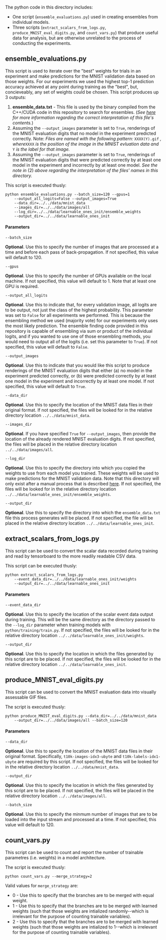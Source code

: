 The python code in this directory includes:
 - One script (``ensemble_evaluations.py``) used in creating ensembles from individual models.
 - Three scripts (``extract_scalars_from_logs.py``, ``produce_MNIST_eval_digits.py``, and ``count_vars.py``) that produce useful data for analysis, but are otherwise unrelated to the process of conducting the experiments. 

## ensemble_evaluations.py
This script is used to iterate over the "best" weights for trials in an experiment and make predictions for the MNIST validation data based on those weights.
For our experiments we used the highest top-1 prediction accuracy achieved at any point during training as the "best", but, concieveably, any set of weights could be chosen.
This script produces up 3 outputs:
1. **ensemble_data.txt** - This file is used by the binary compiled from the C++/CUDA code in this repository to search for ensembles.  (_See [here](../../C%2B%2B#evaluating-ensemble-model-combinations) for more information regarding the correct interpretation of this file's contents._)
2. Assuming the ``--output_images`` parameter is set to ``True``, renderings of the MNIST evaluation digits that no model in the experiment predicted correctly.  Note: _Files are named with the following pattern:_ ``XXXX(Y).gif`` _, where_``XXXX`` _is the position of the image in the MNIST evluation data and_ ``Y`` _is the label for that image._
3. Assuming the ``--output_images`` parameter is set to ``True``, renderings of the MNIST evaluation digits that were predicted correctly by at least one model in the experiment and incorrectly by at least one model.  _See the note in_ (2) _above regarding the interpretation of the files' names in this directory._

This script is executed thusly:
````
python ensemble_evaluations.py --batch_size=120 --gpus=1
    --output_all_logits=False --output_images=True
    --data_dir=../../data/mnist_data
    --images_dir=../../data/images/all
    --log_dir=../../data/learnable_ones_init/ensemble_weights
    --output_dir=../../data/learnable_ones_init
````

#### Parameters
```
--batch_size
``` 
 **Optional**.
Use this to specify the number of images that are processed at a time and before each pass of back-propagation.
If not specified, this value will default to 120.

```
--gpus
``` 
 **Optional**.
Use this to specify the number of GPUs available on the local machine.
If not specified, this value will default to 1.
Note that at least one GPU is required.

```
--output_all_logits
``` 
 **Optional**.
Use this to indicate that, for every validation image, all logits are to be output, not just the class of the highest probability.
This parameter was set to ``False`` for all experiments we performed.
This is because the ensembling method we used (majority vote) for our experiments only uses the most likely prediction.
The ensemble finding code provided in this repository is capable of ensembling via sum or product of the individual logits, and if you wanted to use one of those ensembling methods, you would need to output all of the logits (i.e. set this parameter to ``True``).
If not specified, this value will default to ``False``.

```
--output_images
``` 
 **Optional**.
Use this to indicate that you would like this script to produce renderings of the MNIST evaluation digits that either (a) no model in the experiment predicted correctly, or (b) were predicted correctly by at least one model in the experiment and incorrectly by at least one model.
If not specified, this value will default to ``True``.

```
--data_dir
``` 
 **Optional**.
Use this to specify the location of the MNIST data files in their original format.
If not specified, the files will be looked for in the relative directory location ``../../data/mnist_data``. 

```
--images_dir
``` 
 **Optional**.
If you have specified ``True`` for ``--output_images``, then provide the location of the already rendered MNIST evaluation digits.
If not specified, the files will be placed in the relative directory location ``../../data/images/all``.

```
--log_dir
``` 
 **Optional**.
Use this to specify the directory into which you copied the weights to use from each model you trained.
These weights will be used to make predictions for the MNIST validation data.
Note that this directory will only exist after a manual process that is described [here](../../README.md#ensembles).
If not specified, the files will be looked for in the relative directory location ``../../data/learnable_ones_init/ensemble_weights``.

```
--output_dir
``` 
 **Optional**.
Use this to specify the directory into which the ``ensemble_data.txt`` file this process generates will be placed.
If not specified, the file will be placed in the relative directory location ``../../data/learnable_ones_init``.

## extract_scalars_from_logs.py
This script can be used to convert the scalar data recorded during training and read by tensorboard to the more readily readable CSV data.

This script can be executed thusly:
````
python extract_scalars_from_logs.py
    --event_data_dir=../../data/learnable_ones_init/weights
    --output_dir=../../data/learnable_ones_init
````

#### Parameters
```
--event_data_dir
``` 
 **Optional**.
Use this to specify the location of the scalar event data output during training.  This will be the same directory as the directory passed to the ``--log_dir`` parameter when training models with ``python/training/train.py``.
If not specified, the files will be looked for in the relative directory location ``../../data/learnable_ones_init/weights``. 

````
--output_dir
````
 **Optional**.
Use this to specify the location in which the files generated by this script are to be placed.
If not specified, the files will be looked for in the relative directory location ``../../data/learnable_ones_init``. 

## produce_MNIST_eval_digits.py
This script can be used to convert the MNIST evaluation data into visually assessable GIF files.

The script is executed thusly:
````
python produce_MNIST_eval_digits.py --data_dir=../../data/mnist_data
    --output_dir=../../data/images/all --batch_size=120
````

#### Parameters
```
--data_dir
``` 
 **Optional**.
Use this to specify the location of the MNIST data files in their original format.
Specifically, ``t10k-images-idx3-ubyte`` and ``t10k-labels-idx1-ubyte`` are required by this script.
If not specified, the files will be looked for in the relative directory location ``../../data/mnist_data``. 

````
--output_dir
````
 **Optional**.
Use this to specify the location in which the files generated by this script are to be placed.
If not specified, the files will be placed in the relative directory location ``../../data/images/all``.

````
--batch_size
````
 **Optional**.
Use this to specify the minmum number of images that are to be loaded into the input stream and processed at a time.
If not specified, this value will default to 120.

## count_vars.py
This script can be used to count and report the number of trainable parametres (i.e. weights) in a model architecture.

The script is executed thusly:
````
python count_vars.py --merge_strategy=2
````

Valid values for ``merge_strategy`` are:
 - 0 - Use this to specify that the branches are to be merged with equal weight.
 - 1 - Use this to specify that the branches are to be merged with learned weights (such that those weights are intialized randomly--which is irrelevant for the purpose of counting trainable variables).
 - 2 - Use this to specify that the branches are to be merged with learned weights (such that those weights are intialized to 1--which is irrelevant for the purpose of counting trainable variables).
